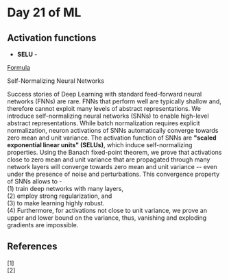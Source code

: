 # Day 21 of ML 


## Activation functions

* **SELU** - 

[Formula](https://pytorch.org/docs/stable/generated/torch.nn.SELU.html#torch.nn.SELU)

Self-Normalizing Neural Networks

Success stories of Deep Learning with standard feed-forward neural networks (FNNs) are rare. FNNs that perform well are typically shallow and, therefore cannot exploit many levels of abstract representations. We introduce self-normalizing neural networks (SNNs) to enable high-level abstract representations. While batch normalization requires explicit normalization, neuron activations of SNNs automatically converge towards zero mean and unit variance. The activation function of SNNs are **"scaled exponential linear units" (SELUs)**, which induce self-normalizing properties. Using the Banach fixed-point theorem, we prove that activations close to zero mean and unit variance that are propagated through many network layers will converge towards zero mean and unit variance -- even under the presence of noise and perturbations. This convergence property of SNNs allows to -  
(1) train deep networks with many layers,   
(2) employ strong regularization, and   
(3) to make learning highly robust.   
(4) Furthermore, for activations not close to unit variance, we prove an upper and lower bound on the variance, thus, vanishing and exploding gradients are impossible.  

**References**
------------
[1]  
[2]
